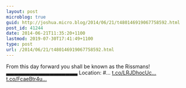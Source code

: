 ```yaml
---
layout: post
microblog: true
guid: http://joshua.micro.blog/2014/06/21/t480146919067758592.html
post_id: 41244
date: 2014-06-21T11:35:20+1100
lastmod: 2019-07-30T17:41:49+1100
type: post
url: /2014/06/21/t480146919067758592.html
---
```

From this day forward you shall be known as the Rissmans! ▃▃▃▃▃▃▃▃▃▃▃▃▃▃▃▃▃▃
Location: #... [t.co/LRJDhocUc...](http://t.co/LRJDhocUcI) [t.co/FcaeBtr4u...](http://t.co/FcaeBtr4uH)

